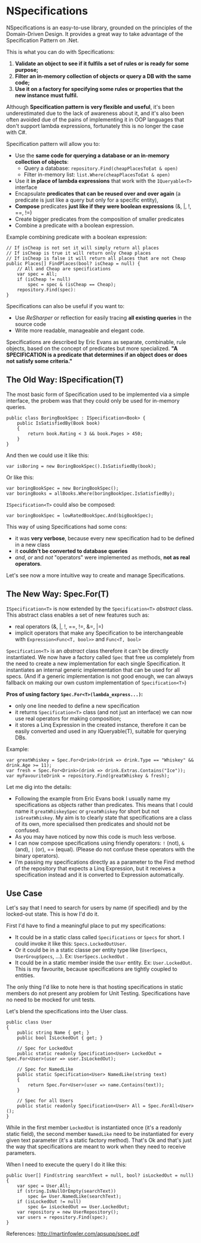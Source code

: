 NSpecifications
====

NSpecifications is an easy-to-use library, grounded on the principles of the Domain-Driven Design. It provides a great way to take advantage of the Specification Pattern on .Net.

This is what you can do with Specifications:

 1. **Validate an object to see if it fulfils a set of rules or is ready for some purpose;**
 2. **Filter an in-memory collection of objects or query a DB with the same code;**
 3. **Use it on a factory for specifying some rules or properties that the new instance must fulfil.**

Although **Specification pattern is very flexible and useful**, it's been underestimated due to the lack of awareness about it, and it's also been often avoided due of the pains of implementing it in OOP languages that don't support lambda expressions, fortunately this is no longer the case with C#. 

Specification pattern will allow you to:

 - Use the **same code for querying a database or an in-memory collection of objects**: 
	 - Query a database: `repository.Find(cheapPlacesToEat & open)`
	 - Filter in-memory list: `list.Where(cheapPlacesToEat & open)`
 - Use it **in place of lambda expressions** that work with the `IQueryable<T>` interface
 - Encapsulate **predicates that can be reused over and over again** (a predicate is just like a query but only for a specific entity),
 - **Compose** predicates **just like if they were boolean expressions**  (&, |, !, ==, !=)
 - Create bigger predicates from the composition of smaller predicates
 - Combine a predicate with a boolean expression.
   
Example combining predicate with a boolean expression:

    // If isCheap is not set it will simply return all places
    // If isCheap is true it will return only Cheap places
    // If isCheap is false it will return all places that are not Cheap
    public Places[] FindPlaces(bool? isCheap = null) {
        // All and Cheap are specifications
        var spec = All;
        if (isCheap != null)
	        spec = spec & (isCheap == Cheap);
        repository.Find(spec):
    }

Specifications can also be useful if you want to:
 - Use *ReSharper* or reflection for easily tracing **all existing queries** in the source code 
 - Write more readable, manageable and elegant code.

Specifications are described by Eric Evans as separate, combinable, rule objects, based on the concept of predicates but more specialized. **"A SPECIFICATION is a predicate that determines if an object does or does not satisfy some criteria."**

The Old Way: ISpecification(T)
--------------
The most basic form of Specification used to be implemented via a simple interface, the probem was that they could only be used for in-memory queries. 

    public class BoringBookSpec : ISpecification<Book> {
	    public IsSatisfiedBy(Book book)
	    {
		    return book.Rating < 3 && book.Pages > 450;
	    }
    }

And then we could use it like this:

    var isBoring = new BoringBookSpec().IsSatisfiedBy(book);

Or like this:

    var boringBookSpec = new BoringBookSpec();
    var boringBooks = allBooks.Where(boringBookSpec.IsSatisfiedBy);

`ISpecification<T>` could also be composed:

    var boringBookSpec = lowRatedBookSpec.And(bigBookSpec);

This way of using Specifications had some cons:

 - it was **very verbose**, because every new specification had to be defined in a new class
 - it **couldn't be converted to database queries**
 - *and*, *or* and *not* "operators" were implemented as methods, **not as real operators**. 

Let's see now a more intuitive way to create and manage Specifications.

## The New Way: Spec.For(T) ##

`ISpecification<T>` is now extended by the `Specification<T>` *abstract* class. This abstract class enables a set of new features such as: 

 - real operators (&, |, !, ==, !=, &=, |=)
 - implicit operators that make any Specification to be interchangeable with `Expression<Func<T, bool>>` and `Func<T, bool>` 

`Specification<T>` is an *abstract* class therefore it can't be directly instantiated. We now have a factory called `Spec` that free us completely from the need to create a new implementation for each single Specification. It instantiates an internal generic implementation that can be used for all specs. (And if a generic implementation is not good enough, we can always fallback on making our own custom implementation of `Specification<T>`) 

**Pros of using factory `Spec.For<T>(lambda_express...)`:**

 - only one line needed to define a new specification
 - it returns `Specification<T>` class (and not just an interface) we can now use real operators for making composition;
 - it stores a Linq Expression in the created instance, therefore it can be easily converted and used in any IQueryable(T), suitable for querying DBs. 

Example:

    var greatWhiskey = Spec.For<Drink>(drink => drink.Type == "Whiskey" && drink.Age >= 11);
    var fresh = Spec.For<Drink>(drink => drink.Extras.Contains("Ice"));
    var myFavouriteDrink = repository.Find(greatWhiskey & fresh);
    
Let me dig into the details:

 - Following the example from Eric Evans book I usually name my  specifications as objects rather than predicates. This means that I could name it  `greatWhiskeySpec` or `greatWhiskey` for short but not `isGreatWhiskey`. My aim is to clearly state that specifications are a class of its own, more specialised then predicates and should not be confused. 
 - As you may have noticed by now this code is much less verbose.
 - I can now compose specifications using friendly operators: `!` (not), `&` (and), `|` (or), == (equal). (Please do not confuse these operators with the binary operators).
 - I'm passing my specifications directly as a parameter to the Find method of the repository that expects a Linq Expression, but it receives a specification instead and it is converted to Expression automatically.

## Use Case ##

Let's say that I need to search for users by name (if specified) and by the locked-out state. This is how I'd do it.

First I'd have to find a meaningful place to put my specifications: 

 - It could be in a static class called `Specifications` or `Specs` for short. I could invoke it like this: `Specs.LockedOutUser`.   
 - Or it could be in a static classe per entity type like (`UserSpecs`, `UserGroupSpecs`, ...). Ex: `UserSpecs.LockedOut` .
 - It could be in a static member inside the `User` entity. Ex: `User.LockedOut`. This is my favourite, because specifications are tightly coupled to entities. 

The only thing I'd like to note here is that hosting specifications in static members do not present any problem for Unit Testing. Specifications have no need to be mocked for unit tests.

Let's blend the specifications into the User class.

    public class User 
    {
    	public string Name { get; }
    	public bool IsLockedOut { get; }
    	
    	// Spec for LockedOut
    	public static readonly Specification<User> LockedOut = Spec.For<User>(user => user.IsLockedOut);  
    	
    	// Spec for NamedLike
    	public static Specification<User> NamedLike(string text) 
    	{
    		return Spec.For<User>(user => name.Contains(text));
    	}
    	
    	// Spec for all Users
    	public static readonly Specification<User> All = Spec.ForAll<User>();  
    }

While in the first member `LockedOut` is instantiated once (it's a readonly static field), the second member `NamedLike` need to be instantiated for every given text parameter (it's a static factory method). That's Ok and that's just the way that specifications are meant to work when they need to receive parameters.

When I need to execute the query I do it like this:

    public User[] Find(string searchText = null, bool? isLockedOut = null) {
    	var spec = User.All;
    	if (string.IsNullOrEmpty(searchText))
    		spec &= User.NamedLike(searchText);
    	if (isLockedOut != null)
    		spec &= isLockedOut == User.LockedOut;
    	var repository = new UserRepository();
    	var users = repository.Find(spec);
    }




 





References:
http://martinfowler.com/apsupp/spec.pdf



